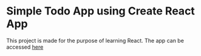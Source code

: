 # Simple Todo App using Create React App

This project is made for the purpose of learning React.
The app can be accessed [here](https://cra-todo-app.herokuapp.com/)
